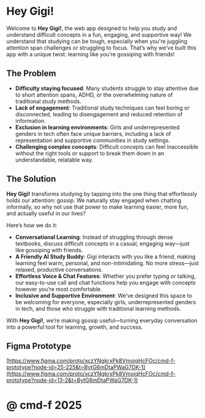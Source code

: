 # Hey Gigi!

Welcome to **Hey Gigi!**, the web app designed to help you study and understand difficult concepts in a fun, engaging, and supportive way! We understand that studying can be tough, especially when you're juggling attention span challenges or struggling to focus. That’s why we’ve built this app with a unique twist: learning like you’re gossiping with friends!

## The Problem
- **Difficulty staying focused**: Many students struggle to stay attentive due to short attention spans, ADHD, or the overwhelming nature of traditional study methods.
- **Lack of engagement**: Traditional study techniques can feel boring or disconnected, leading to disengagement and reduced retention of information.
- **Exclusion in learning environments**: Girls and underrepresented genders in tech often face unique barriers, including a lack of representation and supportive communities in study settings.
- **Challenging complex concepts**: Difficult concepts can feel inaccessible without the right tools or support to break them down in an understandable, relatable way.

## The Solution
**Hey Gigi!** transforms studying by tapping into the one thing that effortlessly holds our attention: gossip. We naturally stay engaged when chatting informally, so why not use that power to make learning easier, more fun, and actually useful in our lives?

Here’s how we do it:

- **Conversational Learning**: Instead of struggling through dense textbooks, discuss difficult concepts in a casual, engaging way—just like gossiping with friends.
- **A Friendly AI Study Buddy**: Gigi interacts with you like a friend, making learning feel warm, personal, and non-intimidating. No more stress—just relaxed, productive conversations.
- **Effortless Voice & Chat Features**: Whether you prefer typing or talking, our easy-to-use call and chat functions help you engage with concepts however you’re most comfortable.
- **Inclusive and Supportive Environment**: We’ve designed this space to be welcoming for everyone, especially girls, underrepresented genders in tech, and those who struggle with traditional learning methods.

With  **Hey Gigi!**, we’re making gossip useful—turning everyday conversation into a powerful tool for learning, growth, and success.

## Figma Prototype
[https://www.figma.com/proto/xczYNgkrxPk8VmoiqHcFOc/cmd-f-prototype?node-id=25-225&t=BytG6mDtaPWaG7DK-1](https://www.figma.com/proto/xczYNgkrxPk8VmoiqHcFOc/cmd-f-prototype?node-id=13-2&t=BytG6mDtaPWaG7DK-1)

# @ cmd-f 2025
